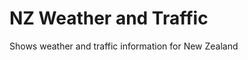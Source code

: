 NZ Weather and Traffic
======================

Shows weather and traffic information for New Zealand
